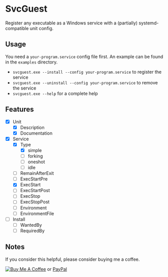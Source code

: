 # SvcGuest

Register any executable as a Windows service with a (partially) systemd-compatible unit config.

## Usage

You need a `your-program.service` config file first. An example can be found in the `examples` directory.

* `svcguest.exe --install --config your-program.service` to register the service
* `svcguest.exe --uninstall --config your-program.service` to remove the service
* `svcguest.exe --help` for a complete help

## Features

* [x] Unit
    * [x] Description
    * [x] Documentation
* [x] Service
    * [x] Type
        * [x] simple
        * [ ] forking
        * [ ] oneshot
        * [ ] idle
    * [ ] RemainAfterExit
    * [ ] ExecStartPre
    * [x] ExecStart
    * [ ] ExecStartPost
    * [ ] ExecStop
    * [ ] ExecStopPost
    * [ ] Environment
    * [ ] EnvironmentFile
* [ ] Install
    * [ ] WantedBy
    * [ ] RequiredBy

## Notes

If you consider this helpful, please consider buying me a coffee.

[![Buy Me A Coffee](https://www.buymeacoffee.com/assets/img/custom_images/black_img.png)](https://www.buymeacoffee.com/Jamesits) or [PayPal](https://paypal.me/Jamesits)
